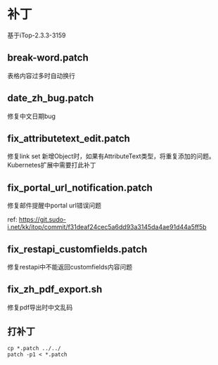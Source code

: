 # 补丁

基于iTop-2.3.3-3159

## break-word.patch
表格内容过多时自动换行

## date_zh_bug.patch
修复中文日期bug

## fix_attributetext_edit.patch
修复link set 新增Object时，如果有AttributeText类型，将重复添加的问题。Kubernetes扩展中需要打此补丁

## fix_portal_url_notification.patch
修复邮件提醒中portal url错误问题

ref: https://git.sudo-i.net/kk/itop/commit/f31deaf24cec5a6dd93a3145da4ae91d44a5ff5b

## fix_restapi_customfields.patch
修复restapi中不能返回customfields内容问题

## fix_zh_pdf_export.sh
修复pdf导出时中文乱码

## 打补丁
```
cp *.patch ../../
patch -p1 < *.patch
```

